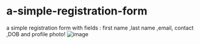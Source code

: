 # a-simple-registration-form
a simple registration form with fields : first name ,last name ,email, contact ,DOB and profile photo!
![image](https://user-images.githubusercontent.com/88790993/135209335-8fe0d3e8-fba1-4fdf-b7e4-e5eb5c44d5fa.png)

